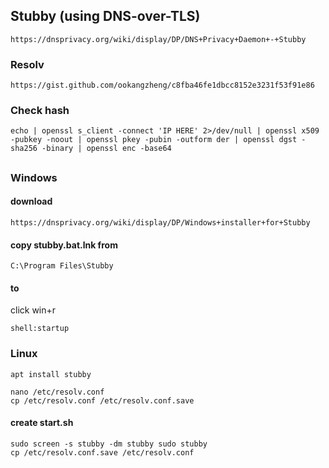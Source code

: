 ## Stubby (using DNS-over-TLS)

```
https://dnsprivacy.org/wiki/display/DP/DNS+Privacy+Daemon+-+Stubby
```

### Resolv

```
https://gist.github.com/ookangzheng/c8fba46fe1dbcc8152e3231f53f91e86
```

### Check hash

```
echo | openssl s_client -connect 'IP HERE' 2>/dev/null | openssl x509 -pubkey -noout | openssl pkey -pubin -outform der | openssl dgst -sha256 -binary | openssl enc -base64
```

##


### Windows

#### download
```
https://dnsprivacy.org/wiki/display/DP/Windows+installer+for+Stubby
```


#### copy stubby.bat.lnk from
```
C:\Program Files\Stubby
```

#### to

click win+r
```
shell:startup
```

### Linux

```
apt install stubby
```

```
nano /etc/resolv.conf
cp /etc/resolv.conf /etc/resolv.conf.save
```

#### create start.sh

```
sudo screen -s stubby -dm stubby sudo stubby
cp /etc/resolv.conf.save /etc/resolv.conf
```
